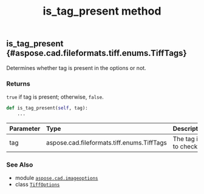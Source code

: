 ﻿---
title: is_tag_present method
second_title: Aspose.CAD for Python via .NET API References
description: 
type: docs
weight: 60
url: /python-net/aspose.cad.imageoptions/tiffoptions/is_tag_present/
is_root: false
---

## is_tag_present {#aspose.cad.fileformats.tiff.enums.TiffTags}

Determines whether tag is present in the options or not.


### Returns 


`true` if tag is present; otherwise, `false`.


```python
def is_tag_present(self, tag):
    ...
```


| Parameter | Type | Description |
| :- | :- | :- |
| tag | aspose.cad.fileformats.tiff.enums.TiffTags | The tag id to check. |



### See Also
* module [`aspose.cad.imageoptions`](../../)
* class [`TiffOptions`](/cad/python-net/aspose.cad.imageoptions/tiffoptions)
